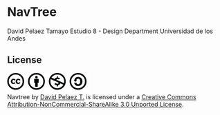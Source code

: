 NavTree
=====

David Pelaez Tamayo
Estudio 8 - Design Department
Universidad de los Andes


License
-------
                                    
<a rel="license" href="http://creativecommons.org/licenses/by-nc-sa/3.0/"><img alt="Creative Commons License" style="border-width:0" src="https://github.com/davidpelaez/navtree/raw/master/md/license_icons.png" /></a><br /><span xmlns:dct="http://purl.org/dc/terms/" property="dct:title">Navtree</span> by <a xmlns:cc="http://creativecommons.org/ns#" href="https://github.com/davidpelaez/navtree" property="cc:attributionName" rel="cc:attributionURL">David Pelaez T.</a> is licensed under a <a rel="license" href="http://creativecommons.org/licenses/by-nc-sa/3.0/">Creative Commons Attribution-NonCommercial-ShareAlike 3.0 Unported License</a>.